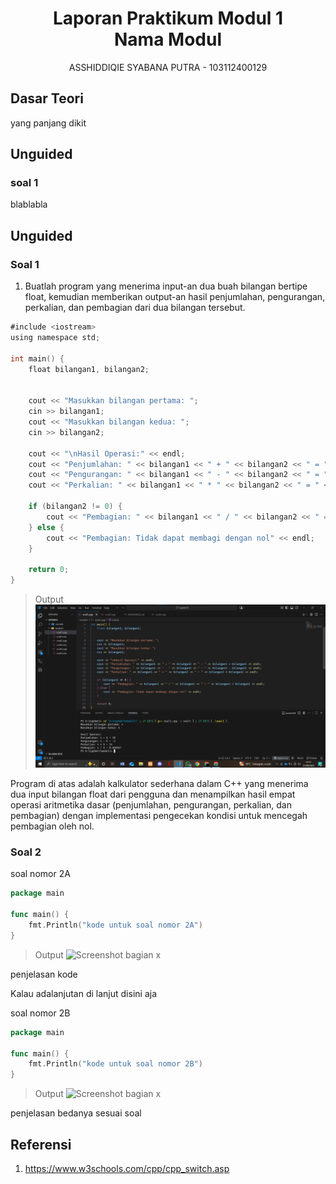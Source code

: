 # <h1 align="center">Laporan Praktikum Modul 1 <br> Nama Modul</h1>
<p align="center">ASSHIDDIQIE SYABANA PUTRA - 103112400129</p>

## Dasar Teori

yang panjang dikit

## Unguided

### soal 1

blablabla

## Unguided

### Soal 1

1. Buatlah program yang menerima input-an dua buah bilangan bertipe float, kemudian memberikan output-an hasil penjumlahan, pengurangan, perkalian, dan pembagian dari dua bilangan tersebut.

```go
#include <iostream>
using namespace std;

int main() {
    float bilangan1, bilangan2;
    

    cout << "Masukkan bilangan pertama: ";
    cin >> bilangan1;
    cout << "Masukkan bilangan kedua: ";
    cin >> bilangan2;
    
    cout << "\nHasil Operasi:" << endl;
    cout << "Penjumlahan: " << bilangan1 << " + " << bilangan2 << " = " << bilangan1 + bilangan2 << endl;
    cout << "Pengurangan: " << bilangan1 << " - " << bilangan2 << " = " << bilangan1 - bilangan2 << endl;
    cout << "Perkalian: " << bilangan1 << " * " << bilangan2 << " = " << bilangan1 * bilangan2 << endl;
    
    if (bilangan2 != 0) {
        cout << "Pembagian: " << bilangan1 << " / " << bilangan2 << " = " << bilangan1 / bilangan2 << endl;
    } else {
        cout << "Pembagian: Tidak dapat membagi dengan nol" << endl;
    }
    
    return 0;
}
```

> Output
> ![Screenshot soal 1](https://github.com/asshiddiqie/Laprak/blob/main/laprak1/soal1.png)

Program di atas adalah kalkulator sederhana dalam C++ yang menerima dua input bilangan float dari pengguna dan menampilkan hasil empat operasi aritmetika dasar (penjumlahan, pengurangan, perkalian, dan pembagian) dengan implementasi pengecekan kondisi untuk mencegah pembagian oleh nol.

### Soal 2

soal nomor 2A

```go
package main

func main() {
	fmt.Println("kode untuk soal nomor 2A")
}
```

> Output
> ![Screenshot bagian x](output/screenshot_soal2A.png)

penjelasan kode

Kalau adalanjutan di lanjut disini aja

soal nomor 2B

```go
package main

func main() {
	fmt.Println("kode untuk soal nomor 2B")
}
```

> Output
> ![Screenshot bagian x](output/screenshot_soal2B.png)

penjelasan bedanya sesuai soal

## Referensi

1. https://www.w3schools.com/cpp/cpp_switch.asp

